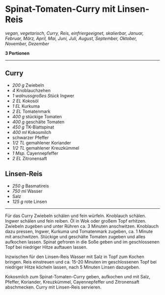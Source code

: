 # Spinat-Tomaten-Curry mit Linsen-Reis

*vegan, vegetarisch, Curry, Reis, einfriergeeignet, skalierbar, Januar, Februar, März, April, Mai, Juni, Juli, August, September, Oktober, November, Dezember*

**3 Portionen**

---

## Curry

- *200 g* Zwiebeln
- *4* Knoblauchzehen
- *1 walnussgroßes Stück* Ingwer
- *2 EL* Kokosöl
- *1 EL* Kurkuma
- *2 EL* Tomatenmark
- *400 g* stückige Tomaten
- *400 g* geschälte Tomaten
- *450 g* TK-Blattspinat
- *400 ml* Kokosmilch
- schwarzer Pfeffer
- *1/2 TL* gemahlener Koriander
- *1/2 TL* gemahlener Kreuzkümmel
- *1 Msp.* Cayennepfeffer
- *2 EL* Zitronensaft

## Linsen-Reis

- *250 g* Basmatireis
- *750 ml* Wasser
- Salz
- *125 g* rote Linsen

---

Für das Curry Zwiebeln schälen und fein würfeln. Knoblauch schälen. Ingwer schälen und fein reiben. Öl in Wok oder großem Topf erhitzen. Zwiebeln zugeben und unter Rühren ca. 3 Minuten anschwitzen. Knoblauch dazu pressen, Ingwer, Kurkuma und Tomatenmark zugeben, ca. 1 Minute mit anschwitzen. Stückige und geschälte Tomaten zugeben und alles aufkochen lassen. Spinat gefroren in die Soße geben und im geschlossenen Topf bei niedriger Hitze auftauen lassen.

Inzwischen für den Linsen-Reis Wasser mit Salz in Topf zum Kochen bringen. Reis einstreuen und ca. 15-20 Minuten im geschlossenen Topf bei niedriger Hitze köcheln lassen, nach 5 Minuten Linsen dazugeben.

Kokosmilch zum Spinat-Tomaten-Curry geben, aufkochen und mit Salz, Pfeffer, Koriander, Kreuzkümmel, Cayennepfeffer und Zitronensaft abschmecken. Curry mit Linsen-Reis servieren.
